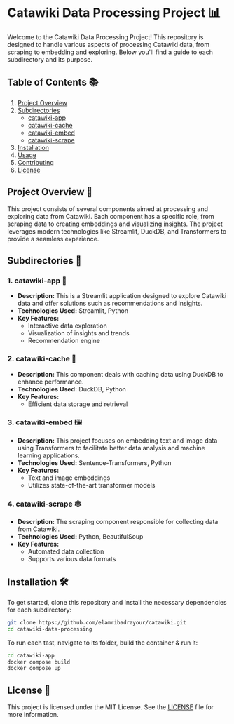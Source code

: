 # Catawiki Data Processing Project 📊

Welcome to the Catawiki Data Processing Project! This repository is designed to handle various aspects of processing Catawiki data, from scraping to embedding and exploring. Below you'll find a guide to each subdirectory and its purpose. 

## Table of Contents 📚
1. [Project Overview](#project-overview-)
2. [Subdirectories](#subdirectories-)
   - [catawiki-app](#catawiki-app-)
   - [catawiki-cache](#catawiki-cache-)
   - [catawiki-embed](#catawiki-embed-)
   - [catawiki-scrape](#catawiki-scrape-)
3. [Installation](#installation-)
4. [Usage](#usage-)
5. [Contributing](#contributing-)
6. [License](#license-)

## Project Overview 🌟

This project consists of several components aimed at processing and exploring data from Catawiki. Each component has a specific role, from scraping data to creating embeddings and visualizing insights. The project leverages modern technologies like Streamlit, DuckDB, and Transformers to provide a seamless experience.

## Subdirectories 📁

### 1. catawiki-app 🎨

- **Description:** This is a Streamlit application designed to explore Catawiki data and offer solutions such as recommendations and insights.
- **Technologies Used:** Streamlit, Python
- **Key Features:**
  - Interactive data exploration
  - Visualization of insights and trends
  - Recommendation engine

### 2. catawiki-cache 💾

- **Description:** This component deals with caching data using DuckDB to enhance performance.
- **Technologies Used:** DuckDB, Python
- **Key Features:**
  - Efficient data storage and retrieval

### 3. catawiki-embed 🖼️

- **Description:** This project focuses on embedding text and image data using Transformers to facilitate better data analysis and machine learning applications.
- **Technologies Used:** Sentence-Transformers, Python
- **Key Features:**
  - Text and image embeddings
  - Utilizes state-of-the-art transformer models

### 4. catawiki-scrape 🕸️

- **Description:** The scraping component responsible for collecting data from Catawiki.
- **Technologies Used:** Python, BeautifulSoup
- **Key Features:**
  - Automated data collection
  - Supports various data formats

## Installation 🛠️

To get started, clone this repository and install the necessary dependencies for each subdirectory:

```bash
git clone https://github.com/elamribadrayour/catawiki.git
cd catawiki-data-processing
```

To run each tast, navigate to its folder, build the container & run it:

```bash
cd catawiki-app
docker compose build
docker compose up
```

## License 📜

This project is licensed under the MIT License. See the [LICENSE](LICENSE) file for more information.

